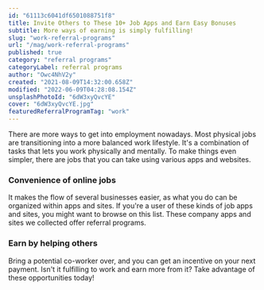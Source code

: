 ```yaml
---
id: "61113c6041df6501088751f8"
title: Invite Others to These 10+ Job Apps and Earn Easy Bonuses
subtitle: More ways of earning is simply fulfilling!
slug: "work-referral-programs"
url: "/mag/work-referral-programs"
published: true
category: "referral programs"
categoryLabel: referral programs
author: "Owc4NhV2y"
created: "2021-08-09T14:32:00.658Z"
modified: "2022-06-09T04:28:08.154Z"
unsplashPhotoId: "6dW3xyQvcYE"
cover: "6dW3xyQvcYE.jpg"
featuredReferralProgramTag: "work"
---
```

There are more ways to get into employment nowadays. Most physical jobs are transitioning into a more balanced work lifestyle. It's a combination of tasks that lets you work physically and mentally. To make things even simpler, there are jobs that you can take using various apps and websites.

### **Convenience of online jobs**

It makes the flow of several businesses easier, as what you do can be organized within apps and sites. If you're a user of these kinds of job apps and sites, you might want to browse on this list. These company apps and sites we collected offer referral programs.

### **Earn by helping others**

Bring a potential co-worker over, and you can get an incentive on your next payment. Isn't it fulfilling to work and earn more from it? Take advantage of these opportunities today!